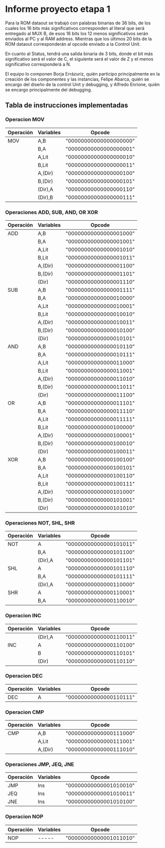 # Informe proyecto etapa 1

Para la ROM dataout se trabajó con palabras binarias de 36 bits, de los cuales los 16 bits más significativos corresponden al literal que será entregado al MUX B, de esos 16 bits los 12 menos significativos serán enviados al PC y al RAM address. Mientras que los últimos 20 bits de la ROM dataout corresponderán al opcode enviado a la Control Unit.

En cuanto al Status, tendrá una salida binaria de 3 bits, donde el bit más significativo será el valor de C, el siguiente será el valor de Z y el menos significativo corresponderá a N.

El equipo lo componen Borja Errázuriz, quién participo principalmente en la creación de los componentes y las instancias, Felipe Abarca, quién se encargo del diseño de la control Unit y debugging, y Alfredo Enrione, quién se encargo principalmente del debugging. 

## Tabla de instrucciones implementadas

### Operacion MOV

|Operación|Variables|Opcode|
| ---- | ------- | -------------------- |
| MOV  | A,B     |"00000000000000000000"|
|      | B,A     |"00000000000000000001"|
|      | A,Lit   |"00000000000000000010"|
|      | B,Lit   |"00000000000000000011"|
|      | A,(Dir) |"00000000000000000100"|
|      | B,(Dir) |"00000000000000000101"|
|      | (Dir),A |"00000000000000000110"|
|      | (Dir),B |"00000000000000000111"|

### Operaciones ADD, SUB, AND, OR XOR

|Operación|Variables|Opcode|
| ---- | ------- | -------------------- |
| ADD  | A,B     |"00000000000000001000"|
|      | B,A     |"00000000000000001001"|
|      | A,Lit   |"00000000000000001010"|
|      | B,Lit   |"00000000000000001011"|
|      | A,(Dir) |"00000000000000001100"|
|      | B,(Dir) |"00000000000000001101"|
|      | (Dir)   |"00000000000000001110"|
| SUB  | A,B     |"00000000000000001111"|
|      | B,A     |"00000000000000010000"|
|      | A,Lit   |"00000000000000010001"|
|      | B,Lit   |"00000000000000010010"|
|      | A,(Dir) |"00000000000000010011"|
|      | B,(Dir) |"00000000000000010100"|
|      | (Dir)   |"00000000000000010101"|
| AND  | A,B     |"00000000000000010110"|
|      | B,A     |"00000000000000010111"|
|      | A,Lit   |"00000000000000011000"|
|      | B,Lit   |"00000000000000011001"|
|      | A,(Dir) |"00000000000000011010"|
|      | B,(Dir) |"00000000000000011011"|
|      | (Dir)   |"00000000000000011100"|
| OR   | A,B     |"00000000000000011101"|
|      | B,A     |"00000000000000011110"|
|      | A,Lit   |"00000000000000011111"|
|      | B,Lit   |"00000000000000100000"|
|      | A,(Dir) |"00000000000000100001"|
|      | B,(Dir) |"00000000000000100010"|
|      | (Dir)   |"00000000000000100011"|
| XOR  | A,B     |"00000000000000100100"|
|      | B,A     |"00000000000000100101"|
|      | A,Lit   |"00000000000000100110"|
|      | B,Lit   |"00000000000000100111"|
|      | A,(Dir) |"00000000000000101000"|
|      | B,(Dir) |"00000000000000101001"|
|      | (Dir)   |"00000000000000101010"|

### Operaciones NOT, SHL, SHR

|Operación|Variables|Opcode|
| ---- | ------- | -------------------- |
| NOT  | A       |"00000000000000101011"|
|      | B,A     |"00000000000000101100"|
|      | (Dir),A |"00000000000000101101"|
| SHL  | A       |"00000000000000101110"|
|      | B,A     |"00000000000000101111"|
|      | (Dir),A |"00000000000000110000"|
| SHR  | A       |"00000000000000110001"|
|      | B,A     |"00000000000000110010"|

### Operacion INC

|Operación|Variables|Opcode|
| ---- | ------- | -------------------- |
|      | (Dir),A |"00000000000000110011"|
| INC  | A       |"00000000000000110100"|
|      | B       |"00000000000000110101"|
|      | (Dir)   |"00000000000000110110"|

### Operacion DEC

|Operación|Variables|Opcode|
| ---- | ------- | -------------------- |
| DEC  | A       |"00000000000000110111"|

### Operacion CMP

|Operación|Variables|Opcode|
| ---- | ------- | -------------------- |
| CMP  | A,B     |"00000000000000111000"|
|      | A,Lit   |"00000000000000111001"|
|      | A,(Dir) |"00000000000000111010"|

### Operaciones JMP, JEQ, JNE

|Operación|Variables|Opcode|
| ---- | ------- | -------------------- |
| JMP  |  Ins    |"00000000000001010010"|
| JEQ  | Ins     |"00000000000001010011"|
| JNE  | Ins     |"00000000000001010100"|

### Operacion NOP

|Operación|Variables|Opcode|
| ---- | ------- | -------------------- |
| NOP  |  -----  |"00000000000001011010"|
